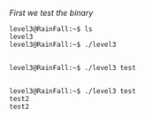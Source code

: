 _First we test the binary_
```
level3@RainFall:~$ ls
level3
level3@RainFall:~$ ./level3 


level3@RainFall:~$ ./level3 test


level3@RainFall:~$ ./level3 test
test2
test2

```

